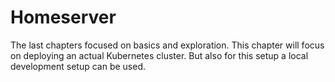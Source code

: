 # Homeserver

The last chapters focused on basics and exploration. This chapter will focus on deploying an actual Kubernetes cluster. But also for this setup a local development setup can be used.